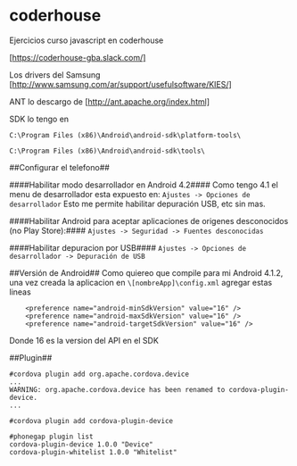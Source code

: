 # coderhouse
Ejercicios curso javascript en coderhouse

[https://coderhouse-gba.slack.com/]

Los drivers del Samsung
[http://www.samsung.com/ar/support/usefulsoftware/KIES/]

ANT lo descargo de 
[http://ant.apache.org/index.html]

SDK lo tengo en 

`C:\Program Files (x86)\Android\android-sdk\platform-tools\`

`C:\Program Files (x86)\Android\android-sdk\tools\`

##Configurar el telefono##

####Habilitar modo desarrollador en Android 4.2####
Como tengo 4.1 el menu de desarrollador esta expuesto en:
`Ajustes -> Opciones de desarrollador`
Esto me permite habilitar depuración USB, etc sin mas.

####Habilitar Android para aceptar aplicaciones de origenes desconocidos (no Play Store):####
`Ajustes -> Seguridad -> Fuentes desconocidas`

####Habilitar depuracion por USB####
`Ajustes -> Opciones de desarrollador -> Depuración de USB`

##Versión de Android##
Como quiereo que compile para mi Android 4.1.2, una vez creada la aplicacion en `\[nombreApp]\config.xml` agregar estas lineas
```
    <preference name="android-minSdkVersion" value="16" />
    <preference name="android-maxSdkVersion" value="16" />
    <preference name="android-targetSdkVersion" value="16" />
```
Donde 16 es la version del API en el SDK

##Plugin##

```
#cordova plugin add org.apache.cordova.device
...
WARNING: org.apache.cordova.device has been renamed to cordova-plugin-device.
...
```

```
#cordova plugin add cordova-plugin-device
```

```
#phonegap plugin list
cordova-plugin-device 1.0.0 "Device"
cordova-plugin-whitelist 1.0.0 "Whitelist"
```
